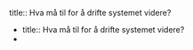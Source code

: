 title:: Hva må til for å drifte systemet videre?

- title:: Hva må til for å drifte systemet videre?
-